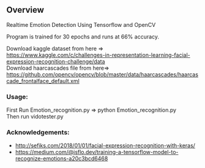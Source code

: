 ## Overview
Realtime Emotion Detection Using Tensorflow and OpenCV

Program is trained for 30 epochs and runs at 66% accuracy.

Download kaggle dataset from here => https://www.kaggle.com/c/challenges-in-representation-learning-facial-expression-recognition-challenge/data </br>
Download haarcascades file from here=> https://github.com/opencv/opencv/blob/master/data/haarcascades/haarcascade_frontalface_default.xml

### Usage:
First Run Emotion_recognition.py => python Emotion_recognition.py</br>
Then run vidotester.py

### Acknowledgements:
* http://sefiks.com/2018/01/01/facial-expression-recognition-with-keras/
* https://medium.com/@jsflo.dev/training-a-tensorflow-model-to-recognize-emotions-a20c3bcd6468


